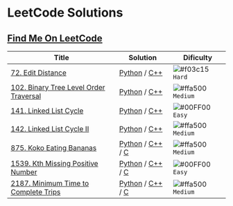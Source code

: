 # LeetCode Solutions

## [Find Me On LeetCode](https://leetcode.com/dieg0maci3l/)

| Title  | Solution | Dificulty |
| ------------- | ------------- | ------------- |
| [72. Edit Distance](https://leetcode.com/problems/edit-distance/)  | [Python](https://github.com/Dieg0Maciel/LeetCode/blob/main/Solutions/Python/Hard/72.py) / [C++](https://github.com/Dieg0Maciel/LeetCode/blob/main/Solutions/C%2B%2B/Hard/72.cpp)  | ![#f03c15](https://via.placeholder.com/15/f03c15/000000?text=+) `Hard`  |
| [102. Binary Tree Level Order Traversal](https://leetcode.com/problems/binary-tree-level-order-traversal/description/)  | [Python](https://github.com/Dieg0Maciel/LeetCode/blob/main/Solutions/Python/Medium/102.py) / [C++](https://github.com/Dieg0Maciel/LeetCode/blob/main/Solutions/C%2B%2B/Medium/102.cpp) | ![#ffa500](https://via.placeholder.com/15/ffa500/000000?text=+) `Medium`  |
| [141. Linked List Cycle](https://leetcode.com/problems/linked-list-cycle/description/)  | [Python](https://github.com/Dieg0Maciel/LeetCode/blob/main/Solutions/Python/Easy/141.py) / [C++](https://github.com/Dieg0Maciel/LeetCode/blob/main/Solutions/C%2B%2B/Easy/144.cpp) | ![#00FF00](https://via.placeholder.com/15/00FF00/000000?text=+) `Easy`  |
| [142. Linked List Cycle II](https://leetcode.com/problems/linked-list-cycle-ii/description/)  | [Python](https://github.com/Dieg0Maciel/LeetCode/blob/main/Solutions/Python/Medium/142.py) / [C++](https://github.com/Dieg0Maciel/LeetCode/blob/main/Solutions/C%2B%2B/Medium/142.cpp) | ![#ffa500](https://via.placeholder.com/15/ffa500/000000?text=+) `Medium` |
| [875. Koko Eating Bananas](https://leetcode.com/problems/koko-eating-bananas/description/)  | [Python](https://github.com/Dieg0Maciel/LeetCode/blob/main/Solutions/Python/Medium/875.py) / [C++](https://github.com/Dieg0Maciel/LeetCode/blob/main/Solutions/C%2B%2B/Medium/875.cpp) / [C](https://github.com/Dieg0Maciel/LeetCode/blob/main/Solutions/C/Medium/875.c) | ![#ffa500](https://via.placeholder.com/15/ffa500/000000?text=+) `Medium`  |
| [1539. Kth Missing Positive Number](https://leetcode.com/problems/kth-missing-positive-number/description/)  | [Python](https://github.com/Dieg0Maciel/LeetCode/blob/main/Solutions/Python/Easy/1539.py) / [C++](https://github.com/Dieg0Maciel/LeetCode/blob/main/Solutions/C%2B%2B/Easy/1539.cpp) / [C](https://github.com/Dieg0Maciel/LeetCode/blob/main/Solutions/C/Easy/1539.c)  | ![#00FF00](https://via.placeholder.com/15/00FF00/000000?text=+) `Easy`  |
| [2187. Minimum Time to Complete Trips](https://leetcode.com/problems/minimum-time-to-complete-trips/description/)  | [Python](https://github.com/Dieg0Maciel/LeetCode/blob/main/Solutions/Python/Medium/2187.py) / [C++](https://github.com/Dieg0Maciel/LeetCode/blob/main/Solutions/C%2B%2B/Medium/2187.cpp) / [C](https://github.com/Dieg0Maciel/LeetCode/blob/main/Solutions/C/Medium/2187.c) | ![#ffa500](https://via.placeholder.com/15/ffa500/000000?text=+) `Medium`  |
